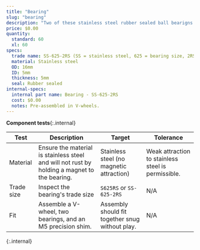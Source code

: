 ```yaml
---
title: "Bearing"
slug: "bearing"
description: "Two of these stainless steel rubber sealed ball bearigns are pre-assembled in each V-wheel."
price: $0.00
quantity:
  standard: 60
  xl: 60
specs:
  trade name: SS-625-2RS (SS = stainless steel, 625 = bearing size, 2RS = two rubber seals)
  material: Stainless steel
  OD: 16mm
  ID: 5mm
  thickness: 5mm
  seal: Rubber sealed
internal-specs:
  internal part name: Bearing - SS-625-2RS
  cost: $0.00
  notes: Pre-assembled in V-wheels.
---
```


**Component tests**{:.internal}

|Test          |Description  |Target       |Tolerance    |
|--------------|-------------|-------------|-------------|
|Material      |Ensure the material is stainless steel and will not rust by holding a magnet to the bearing.|Stainless steel (no magnetic attraction)|Weak attraction to stainless steel is permissible.
|Trade size    |Inspect the bearing's trade size|`S625RS` or `SS-625-2RS`|N/A
|Fit           |Assemble a V-wheel, two bearings, and an M5 precision shim.|Assembly should fit together snug without play.|N/A
{:.internal}
